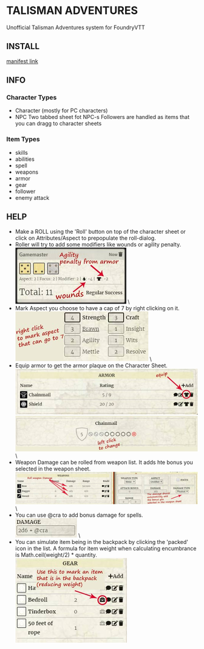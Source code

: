 # TALISMAN ADVENTURES

Unofficial Talisman Adventures system for FoundryVTT

## INSTALL

[manifest link](https://raw.githubusercontent.com/superseva/talisman/main/system.json)

## INFO

### Character Types

-   Character (mostly for PC characters)
-   NPC Two tabbed sheet fot NPC-s
    Followers are handled as items that you can dragg to character sheets

### Item Types

-   skills
-   abilities
-   spell
-   weapons
-   armor
-   gear
-   follower
-   enemy attack

## HELP

-   Make a ROLL using the 'Roll' button on top of the character sheet or click on Attributes/Aspect to prepopulate the roll-dialog.
-   Roller will try to add some modifiers like wounds or agility penalty. \
    ![modifiers](./help/roll-modifiers.jpg) \
-   Mark Aspect you choose to have a cap of 7 by right clicking on it. \
    ![ascpects](./help/aspects.jpg) \
-   Equip armor to get the armor plaque on the Character Sheet. \
    ![armor equip](./help/armor-list.jpg) \
    ![armor plaq](./help/armor-plate.jpg) \
-   Weapon Damage can be rolled from weapon list. It adds hte bonus you selected in the weapon sheet. \
    ![weapon](./help/wpn-dmg.jpg) \
-   You can use @cra to add bonus damage for spells. \
    ![spell](./help/dmg-cra.jpg) \
-   You can simulate item being in the backpack by clicking the 'packed' icon in the list. A formula for item weight when calculating encumbrance is Math.ceil(weight/2) \* quantity. \
    ![spell](./help/gear.jpg)

